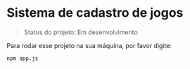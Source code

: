 <h1>Sistema de cadastro de jogos</h1>

> Status do projeto: Em desenvolvimento

Para rodar esse projeto na sua máquina, por favor digite:

```
npm app.js
```
